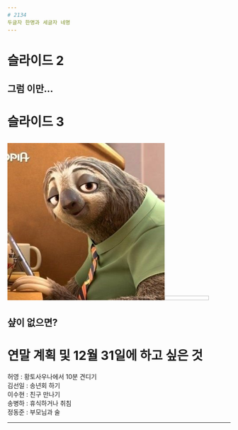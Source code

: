```yaml
---
# 2134
두글자 한명과 세글자 네명
---
```

# 슬라이드 2
그럼 이만...
---
# 슬라이드 3
![Alt text](/zoo.jpg)<img width="100" height="10"></img>
---
샾이 없으면?
---
# 연말 계획 및 12월 31일에 하고 싶은 것    

허영 : 황토사우나에서 10분 견디기      
김선일 : 송년회 하기     
이수현 : 친구 만나기     
송병하 : 휴식하거나 취침     
정동준 : 부모님과 술      

---

